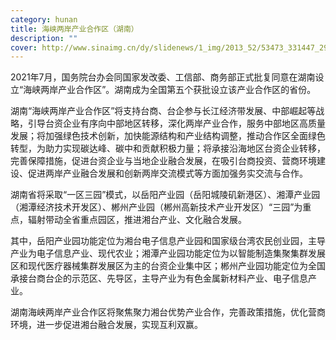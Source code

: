 ```yaml
---
category: hunan
title: 海峡两岸产业合作区（湖南）
description: ""
cover: http://www.sinaimg.cn/dy/slidenews/1_img/2013_52/53473_331447_292019.jpg
---
```

2021年7月，国务院台办会同国家发改委、工信部、商务部正式批复同意在湖南设立“海峡两岸产业合作区”。湖南成为全国第五个获批设立该产业合作区的省份。

湖南“海峡两岸产业合作区”将支持台商、台企参与长江经济带发展、中部崛起等战略，引导台资企业有序向中部地区转移，深化两岸产业合作，服务中部地区高质量发展；将加强绿色技术创新，加快能源结构和产业结构调整，推动合作区全面绿色转型，为助力实现碳达峰、碳中和贡献积极力量；将承接沿海地区台资企业转移，完善保障措施，促进台资企业与当地企业融合发展，在吸引台商投资、营商环境建设、促进两岸产业融合发展和创新两岸交流模式等方面加强务实交流与合作。

湖南省将采取“一区三园”模式，以岳阳产业园（岳阳城陵矶新港区）、湘潭产业园（湘潭经济技术开发区）、郴州产业园（郴州高新技术产业开发区）“三园”为重点，辐射带动全省重点园区，推进湘台产业、文化融合发展。

其中，岳阳产业园功能定位为湘台电子信息产业园和国家级台湾农民创业园，主导产业为电子信息产业、现代农业；湘潭产业园功能定位为以智能制造集聚集群发展区和现代医疗器械集群发展区为主的台资企业集中区；郴州产业园功能定位为全国承接台商台企的示范区、先导区，主导产业为有色金属新材料产业、电子信息产业。

湖南海峡两岸产业合作区将聚焦聚力湘台优势产业合作，完善政策措施，优化营商环境，进一步促进湘台融合发展，实现互利双赢。